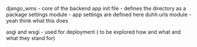 django_wms - core of the backend app
init file - defines the directory as a package
settings module - app settings are defined here duhh
urls module - yeah think what this does

asgi and wsgi - used for deployment ( to be explored how and what and what they stand for)
